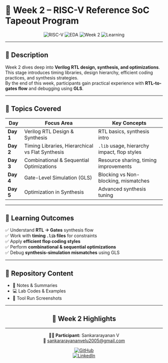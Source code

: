 # 📘 Week 2 – RISC-V Reference SoC Tapeout Program  

<div align="center">

![RISC-V](https://img.shields.io/badge/RISC--V-RTL%20Synthesis-blue?style=for-the-badge&logo=riscv)
![EDA](https://img.shields.io/badge/EDA-OpenSource-orange?style=for-the-badge&logo=opensourceinitiative)
![Week 2](https://img.shields.io/badge/Week-2-green?style=for-the-badge)
![Learning](https://img.shields.io/badge/Learning-Hands%20On-success?style=for-the-badge)

</div>

---

## 📄 **Description**
Week 2 dives deep into **Verilog RTL design, synthesis, and optimizations**.  
This stage introduces timing libraries, design hierarchy, efficient coding practices, and synthesis strategies.  
By the end of this week, participants gain practical experience with **RTL-to-gates flow** and debugging using **GLS**.  

---

## 📅 **Topics Covered**

| Day | Focus Area | Key Concepts |
|-----|------------|--------------|
| **Day 1** | Verilog RTL Design & Synthesis | RTL basics, synthesis intro |
| **Day 2** | Timing Libraries, Hierarchical vs Flat Synthesis | `.lib` usage, hierarchy impact, flop styles |
| **Day 3** | Combinational & Sequential Optimizations | Resource sharing, timing improvements |
| **Day 4** | Gate-Level Simulation (GLS) | Blocking vs Non-blocking, mismatches |
| **Day 5** | Optimization in Synthesis | Advanced synthesis tuning |

---

## 🎯 **Learning Outcomes**

✅ Understand **RTL → Gates** synthesis flow  
✅ Work with **timing `.lib` files** for constraints  
✅ Apply **efficient flop coding styles**  
✅ Perform **combinational & sequential optimizations**  
✅ Debug **synthesis-simulation mismatches** using GLS  

---

## 📂 **Repository Content**

- 📝 Notes & Summaries  
- 💻 Lab Codes & Examples  
- 📸 Tool Run Screenshots  

---

<div align="center">

## 🌟 Week 2 Highlights




</div>

---

<div align="center">

**👨‍💻 Participant:** Sankararayanan V  
📧 sankararayananvelu2005@gmail.com  

[![GitHub](https://img.shields.io/badge/GitHub-TheVoltageVikingRam-black?style=for-the-badge&logo=github)](https://github.com/TheVoltageVikingRam)  
[![LinkedIn](https://img.shields.io/badge/LinkedIn-Sankararayanan%20V-blue?style=for-the-badge&logo=linkedin)](https://linkedin.com/in/)  

</div>
